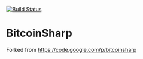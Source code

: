 [![Build Status](http://23.96.5.224:8080/buildStatus/icon?job=bitcoin-sharp)](http://23.96.5.224:8080/job/bitcoin-sharp/)


BitcoinSharp
============
Forked from https://code.google.com/p/bitcoinsharp
